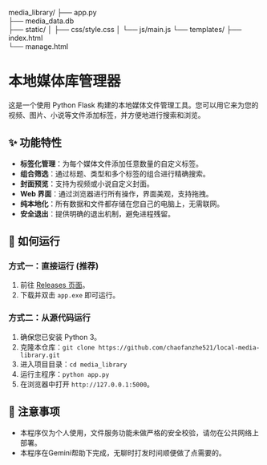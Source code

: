 media_library/
├── app.py             
├── media_data.db      
├── static/
│    ├── css/style.css
│   └── js/main.js
└── templates/
    ├── index.html     
    └── manage.html     

# 本地媒体库管理器

这是一个使用 Python Flask 构建的本地媒体文件管理工具。您可以用它来为您的视频、图片、小说等文件添加标签，并方便地进行搜索和浏览。

## ✨ 功能特性

- **标签化管理**：为每个媒体文件添加任意数量的自定义标签。
- **组合筛选**：通过标题、类型和多个标签的组合进行精确搜索。
- **封面预览**：支持为视频或小说自定义封面。
- **Web 界面**：通过浏览器进行所有操作，界面美观，支持拖拽。
- **纯本地化**：所有数据和文件都存储在您自己的电脑上，无需联网。
- **安全退出**：提供明确的退出机制，避免进程残留。

## 🚀 如何运行

### 方式一：直接运行 (推荐)
1. 前往 [Releases 页面](https://github.com//local-media-library/releases)。
2. 下载并双击 `app.exe` 即可运行。

### 方式二：从源代码运行
1. 确保您已安装 Python 3。
2. 克隆本仓库：`git clone https://github.com/chaofanzhe521/local-media-library.git`
3. 进入项目目录：`cd media_library`
4. 运行主程序：`python app.py`
5. 在浏览器中打开 `http://127.0.0.1:5000`。

## 📝 注意事项
- 本程序仅为个人使用，文件服务功能未做严格的安全校验，请勿在公共网络上部署。
- 本程序在Gemini帮助下完成，无聊时打发时间顺便做了点需要的。
